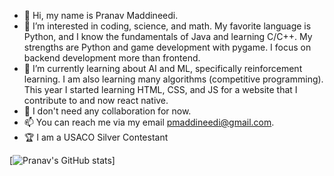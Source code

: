 - 👋 Hi, my name is Pranav Maddineedi.
- 👀 I’m interested in coding, science, and math. My favorite language is Python, and I know the fundamentals of Java and learning C/C++. My strengths are Python and game development with pygame. I focus on backend development more than frontend.
- 🌱 I’m currently learning about AI and ML, specifically reinforcement learning. I am also learning many algorithms (competitive programming). This year I started learning HTML, CSS, and JS for a website that I contribute to and now react native.
- 💞️ I don't need any collaboration for now.
- 📫 You can reach me via my email pmaddineedi@gmail.com.
- 🏆 I am a USACO Silver Contestant

<!---
Pramad712/Pramad712 is a ✨ special ✨ repository because its `README.md` (this file) appears on your GitHub profile.
You can click the Preview link to take a look at your changes.
--->

[![Pranav's GitHub stats](https://github-readme-stats.vercel.app/api?username=Pramad712&rank_icon=github)]
